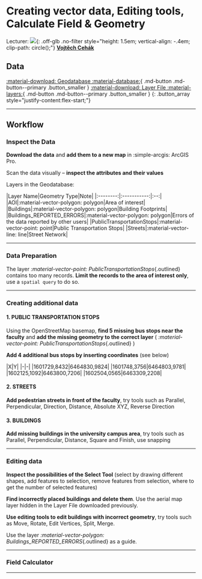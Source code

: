 

# Creating vector data, Editing tools, Calculate Field & Geometry

Lecturer: <!-- Cvičící:  -->![](https://geomatics.fsv.cvut.cz/wp-content/uploads/2022/01/03-edit_export@0.3x.jpg){: .off-glb .no-filter style="height: 1.5em; vertical-align: -.4em; clip-path: circle();"} 
[__Vojtěch Cehák__](mailto:vojtech.cehak@fsv.cvut.cz)

## Data

[:material-download: Geodatabase :material-database:](https://geo.fsv.cvut.cz/courses/155GISE/Practical04/Practical04.gdb.zip){ .md-button .md-button--primary .button_smaller }
[:material-download: Layer File :material-layers:](https://geo.fsv.cvut.cz/courses/155GISE/Practical04/Orthophoto_Czechia.lyrx){ .md-button .md-button--primary .button_smaller }
{: .button_array style="justify-content:flex-start;"}

<hr class="level-1">

## Workflow

### Inspect the Data

__Download the data__ and __add them to a new map__ in :simple-arcgis: ArcGIS Pro.

Scan the data visually – __inspect the attributes and their values__

Layers in the Geodatabase:

<div id="id_01" class="table_no_cell_padding table_no_cell_min_width centered_tab_labels" markdown>
|Layer Name|Geometry Type|Note|
|:--------:|:-----------:|:--:|
|AOI|:material-vector-polygon: polygon|Area of interest|
|Buildings|:material-vector-polygon: polygon|Building Footprints|
|Buildings_REPORTED_ERRORS|:material-vector-polygon: polygon|Errors of the data reported by other users|
|PublicTransportationStops|:material-vector-point: point|Public Transportation Stops|
|Streets|:material-vector-line: line|Street Network|
</div>

---

### Data Preparation

The layer _:material-vector-point: PublicTransportationStops_{.outlined} contains too many records. __Limit the records to the area of interest only__, use a `spatial query` to do so.

---

### Creating additional data

#### 1. PUBLIC TRANSPORTATION STOPS

Using the OpenStreetMap basemap, __find 5 missing bus stops near the faculty__ and __add the missing geometry to the correct layer__ ( _:material-vector-point: PublicTransportationStops_{.outlined} )

__Add 4 additional bus stops by inserting coordinates__ (see below)
<div id="id_01" class="table_no_cell_padding table_no_cell_min_width centered_tab_labels" markdown>
|X|Y|
|-|-|
|1601729,8432|6464830,9824|
|1601748,3756|6464803,9781|
|1602125,1092|6463800,7206|
|1602504,0565|6463309,2208|
</div>

#### 2. STREETS

__Add pedestrian streets in front of the faculty__, try tools such as Parallel, Perpendicular, Direction, Distance, Absolute XYZ, Reverse Direction

#### 3. BUILDINGS

__Add missing buildings in the university campus area__, try tools such as Parallel, Perpendicular, Distance, Square and Finish, use snapping

---

### Editing data

__Inspect the possibilities of the Select Tool__ (select by drawing different shapes, add features to selection, remove features from selection, where to get the number of selected features)

__Find incorrectly placed buildings and delete them__. Use the aerial map layer hidden in the Layer File downloaded previously.

__Use editing tools to edit buildings with incorrect geometry__, try tools such as Move, Rotate, Edit Vertices, Split, Merge.

Use the layer _:material-vector-polygon: Buildings_REPORTED_ERRORS_{.outlined} as a guide.

---

### Field Calculator




<hr class="level-1">